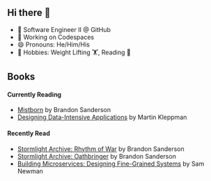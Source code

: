 ## Hi there 👋
- 🔭 Software Engineer II @ GitHub
- 🌱 Working on Codespaces
- 😄 Pronouns: He/Him/His
- 🎲 Hobbies: Weight Lifting 🏋, Reading 📖

## Books
#### Currently Reading
- [Mistborn](https://www.goodreads.com/book/show/68428.Mistborn?from_search=true&from_srp=true&qid=06X9dwT79X&rank=1) by Brandon Sanderson
- [Designing Data-Intensive Applications](https://www.goodreads.com/book/show/23463279-designing-data-intensive-applications?ref=nav_sb_ss_1_14) by Martin Kleppman

#### Recently Read
- [Stormlight Archive: Rhythm of War](https://www.goodreads.com/book/show/49021976-rhythm-of-war?ref=nav_sb_ss_1_7) by Brandon Sanderson
- [Stormlight Archive: Oathbringer](https://www.goodreads.com/book/show/34002132-oathbringer?from_search=true&from_srp=true&qid=YQNRIqbbek&rank=2) by Brandon Sanderson
- [Building Microservices: Designing Fine-Grained Systems](https://www.goodreads.com/book/show/22512931-building-microservices?ref=nav_sb_ss_1_13) by Sam Newman
